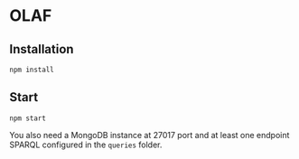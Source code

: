 # OLAF

## Installation
`npm install`

## Start
`npm start`

You also need a MongoDB instance at 27017 port and at least one endpoint SPARQL configured in the `queries` folder.
